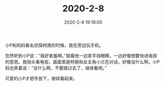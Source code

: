 ﻿---
title: "2020-2-8"
date: 2020-2-8 19:19:00
tags: 文字
categories: 爸爸
---
小P和妈妈看名侦探柯南的时候，我在旁边玩手机。

忽然听到小P说：“我好害羞啊。”就看他一边拿手挡眼睛，一边好像想要快进电视的意思。我抬头看电视，画面里是柯南和女主角小兰在对话，好像没什么啊。小P妈也笑着说：“没什么啊，不要跳过去了，继续看吧。”

可爱的小P才把手放下，继续看起来。